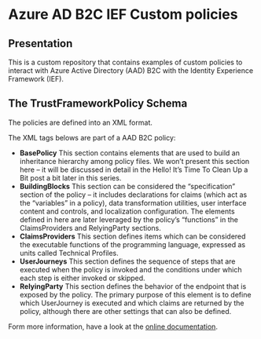 # Azure AD B2C IEF Custom policies

## Presentation

This is a custom repository that contains examples of custom policies to interact with Azure Active Directory (AAD) B2C with the Identity Experience Framework (IEF).

## The TrustFrameworkPolicy Schema

The policies are defined into an XML format.

The XML tags belows are part of a AAD B2C policy:

- **BasePolicy** This section contains elements that are used to build an inheritance hierarchy among policy files. We won’t present this section here – it will be discussed in detail in the Hello! It’s Time To Clean Up a Bit post a bit later in this series.
- **BuildingBlocks** This section can be considered the “specification” section of the policy – it includes declarations for claims (which act as the “variables” in a policy), data transformation utilities, user interface content and controls, and localization configuration. The elements defined in here are later leveraged by the policy’s “functions” in the ClaimsProviders and RelyingParty sections.
- **ClaimsProviders** This section defines items which can be considered the executable functions of the programming language, expressed as units called Technical Profiles.
- **UserJourneys** This section defines the sequence of steps that are executed when the policy is invoked and the conditions under which each step is either invoked or skipped.
- **RelyingParty** This section defines the behavior of the endpoint that is exposed by the policy. The primary purpose of this element is to define which UserJourney is executed and which claims are returned by the policy, although there are other settings that can also be defined.

Form more information, have a look at the [online documentation](https://docs.microsoft.com/en-us/azure/active-directory-b2c/trustframeworkpolicy).
